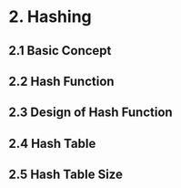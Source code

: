 # 2. Hashing

## 2.1 Basic Concept


## 2.2 Hash Function


## 2.3 Design of Hash Function


## 2.4 Hash Table


## 2.5 Hash Table Size
